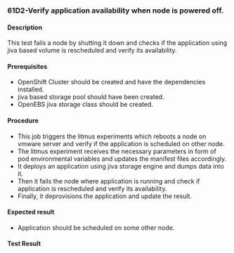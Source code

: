 ### 61D2-Verify application availability when node is powered off.

#### Description

This test fails a node by shutting it down and checks if the application using jiva based volume is rescheduled and verify its availability.

#### Prerequisites

- OpenShift Cluster should be created and have the dependencies installed.
- jiva based storage pool should have been created.
- OpenEBS jiva storage class should be created.

#### Procedure

- This job triggers the litmus experiments which reboots a node on vmware server and verify if the application is scheduled on other node.
- The litmus experiment receives the necessary parameters in form of pod environmental variables and updates the manifest files accordingly.
- It deploys an application using jiva storage engine and dumps data into it.
- Then it fails the node where application is running and check if application is rescheduled and verify its availability.
- Finally, it deprovisions the application and update the result.

#### Expected result

- Application should be scheduled on some other node.

#### Test Result

